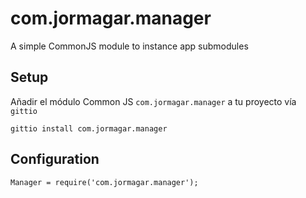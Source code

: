 # com.jormagar.manager

A simple CommonJS module to instance app submodules

## Setup

Añadir el módulo Common JS `com.jormagar.manager` a tu proyecto vía `gittio`

`gittio install com.jormagar.manager`

## Configuration

```
Manager = require('com.jormagar.manager');
```
